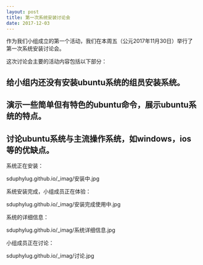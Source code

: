 ```yaml
---
layout: post
title: 第一次系统安装讨论会
date: 2017-12-03
---
```


作为我们小组成立的第一个活动，我们在本周五（公元2017年11月30日）举行了第一次系统安装讨论会。

这次讨论会主要的活动内容包括以下部分：

## 给小组内还没有安装ubuntu系统的组员安装系统。
## 演示一些简单但有特色的ubuntu命令，展示ubuntu系统的特点。
## 讨论ubuntu系统与主流操作系统，如windows，ios等的优缺点。

系统正在安装：

 sduphylug.github.io/_imag/安装中.jpg 
 
 系统安装完成，小组成员正在体验：
 
  sduphylug.github.io/_imag/安装完成使用中.jpg 
  
 系统的详细信息：
 
  sduphylug.github.io/_imag/系统详细信息.jpg 
  
  小组成员正在讨论：
  
   sduphylug.github.io/_imag/讨论.jpg 
